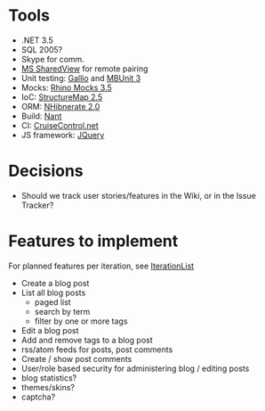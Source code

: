 # Tools #
  * .NET 3.5
  * SQL 2005?
  * Skype for comm.
  * [MS SharedView](http://www.connect.microsoft.com/content/content.aspx?ContentID=6415&SiteID=94) for remote pairing
  * Unit testing: [Gallio](http://www.gallio.org) and [MBUnit 3](http://www.mbunit.com/)
  * Mocks: [Rhino Mocks 3.5](http://www.ayende.com/projects/rhino-mocks.aspx)
  * IoC: [StructureMap 2.5](http://structuremap.sourceforge.net/)
  * ORM: [NHibnerate 2.0](http://www.hibernate.org/343.html)
  * Build: [Nant](http://nant.sourceforge.net/)
  * CI: [CruiseControl.net](http://ccnet.thoughtworks.com)
  * JS framework: [JQuery](http://jquery.com/)

# Decisions #
  * Should we track user stories/features in the Wiki, or in the Issue Tracker?

# Features to implement #
For planned features per iteration, see [IterationList](IterationList.md)
  * Create a blog post
  * List all blog posts
    * paged list
    * search by term
    * filter by one or more tags
  * Edit a blog post
  * Add and remove tags to a blog post
  * rss/atom feeds for posts, post comments
  * Create / show post comments
  * User/role based security for administering blog / editing posts
  * blog statistics?
  * themes/skins?
  * captcha?